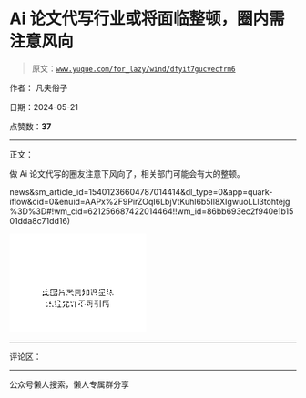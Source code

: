 # Ai 论文代写行业或将面临整顿，圈内需注意风向

> 原文：[`www.yuque.com/for_lazy/wind/dfyit7gucvecfrm6`](https://www.yuque.com/for_lazy/wind/dfyit7gucvecfrm6)

作者： 凡夫俗子

日期：2024-05-21

点赞数：**37**

* * *

正文：

做 Ai 论文代写的圈友注意下风向了，相关部门可能会有大的整顿。

news&sm_article_id=15401236604787014414&dl_type=0&app=quark-
iflow&cid=0&enuid=AAPx%2F9PirZOqI6LbjVtKuhl6b5Il8XIgwuoLLl3tohtejg%3D%3D#!wm_cid=621256687422014464!!wm_id=86bb693ec2f940e1b1501dda8c71dd16)

![](img/5b569ad74705e41d1cb61a7d3e5e67f8.png)

* * *

评论区：

* * *

公众号懒人搜索，懒人专属群分享